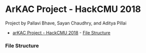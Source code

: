 # ArKAC Project - HackCMU 2018

Project by Pallavi Bhave, Sayan Chaudhry, and Aditya Pillai

- [arKAC Project - HackCMU 2018](#arkac-project---hackcmu-2018)
        - [File Structure](#file-structure)


### File Structure

